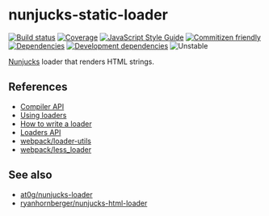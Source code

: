 # nunjucks-static-loader

[![Build status][travis_badge]][travis]  [![Coverage][codecov_badge]][codecov] [![JavaScript Style Guide][standard_badge]][standard] [![Commitizen friendly][commitizen_badge]][commitizen] [![Dependencies][bithound_badge]][bithound] [![Development dependencies][bithound_dev_badge]][bithound_dev] ![Unstable][stability_badge]

[Nunjucks][nunjucks] loader that renders HTML strings.

## References

- [Compiler API][compiler_api]
- [Using loaders][loaders_usage]
- [How to write a loader][loaders_guide]
- [Loaders API][loaders_api]
- [webpack/loader-utils][loader_utils]
- [webpack/less_loader][less_loader]

## See also

- [at0g/nunjucks-loader][nunjucks_loader]
- [ryanhornberger/nunjucks-html-loader][nunjucks_html_loader]

[nunjucks]: http://mozilla.github.io/nunjucks/

[bithound]: https://www.bithound.io/github/langri-sha/nunjucks-static-loader/master/dependencies/npm
[bithound_badge]: https://www.bithound.io/github/langri-sha/nunjucks-static-loader/badges/dependencies.svg
[bithound_dev]: https://www.bithound.io/github/langri-sha/nunjucks-static-loader/master/dependencies/npm
[bithound_dev_badge]:  https://www.bithound.io/github/langri-sha/nunjucks-static-loader/badges/devDependencies.svg
[codecov]: https://codecov.io/gh/langri-sha/nunjucks-static-loader
[codecov_badge]: https://codecov.io/gh/langri-sha/nunjucks-static-loader/branch/master/graph/badge.svg
[commitizen]: http://commitizen.github.io/cz-cli/
[commitizen_badge]: https://img.shields.io/badge/commitizen-friendly-brightgreen.svg
[stability_badge]: https://img.shields.io/badge/status-unstable-red.svg
[standard]: http://standardjs.com/
[standard_badge]: https://img.shields.io/badge/code_style-standard-brightgreen.svg
[travis]: https://travis-ci.org/langri-sha/nunjucks-static-loader
[travis_badge]: https://travis-ci.org/langri-sha/nunjucks-static-loader.svg?branch=master

[compiler_api]: https://webpack.github.io/docs/node.js-api.html
[loaders_usage]: https://webpack.github.io/docs/using-loaders.html
[loaders_guide]: https://webpack.github.io/docs/how-to-write-a-loader.html
[loaders_api]: https://webpack.github.io/docs/loaders.html
[loader_utils]: https://github.com/webpack/loader-utils
[less_loader]: https://github.com/webpack/less-loader/blob/master/index.js#L1

[nunjucks_loader]: https://github.com/at0g/nunjucks-loader
[nunjucks_html_loader]: https://github.com/ryanhornberger/nunjucks-html-loader
